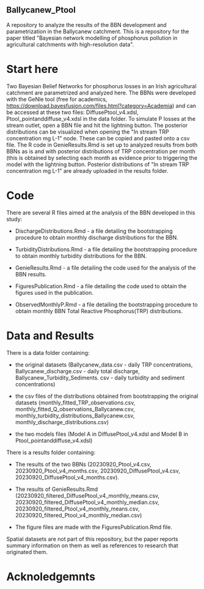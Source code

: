 ## Ballycanew_Ptool

A repository to analyze the results of the BBN development and parametrization in the Ballycanew catchment. This is a repository for the paper titled "Bayesian network modelling of phosphorus pollution in agricultural catchments with high-resolution data".

# Start here

Two Bayesian Belief Networks for phosphorus losses in an Irish agricultural catchment are parametrized and analyzed here. The BBNs were developed with the GeNIe tool (free for academics, https://download.bayesfusion.com/files.html?category=Academia) and can be accessed at these two files: DiffusePtool_v4.xdsl, Ptool_pointanddiffuse_v4.xdsl in the data folder. To simulate P losses at the stream outlet, open a BBN file and hit the lightning button. The posterior distributions can be visualized when opening the "In stream TRP concentration mg L-1" node. These can be copied and pasted onto a csv file. The R code in GenieResults.Rmd is set up to analyzed results from both BBNs as is and with posterior distributions of TRP concentration per month (this is obtained by selecting each month as evidence prior to triggering the model with the lightning button. Posterior distributions of "In stream TRP concentration mg L-1" are already uploaded in the results folder. 


# Code

There are several R files aimed at the analysis of the BBN developed in this study:

- DischargeDistributions.Rmd - a file detailing the bootstrapping procedure to obtain monthly discharge distributions for the BBN.

- TurbidityDistributions.Rmd - a file detailing the bootstrapping procedure to obtain monthly turbidity distributions for the BBN.

- GenieResults.Rmd - a file detailing the code used for the analysis of the BBN results.

- FiguresPublication.Rmd - a file detailing the code used to obtain the figures used in the publication.

- ObservedMonthlyP.Rmd - a file detailing the bootstrapping procedure to obtain monthly BBN Total Reactive Phosphorus(TRP) distributions.

# Data and Results

There is a data folder containing:
- the original datasets (Ballycanew_data.csv - daily TRP concentrations, Ballycanew_discharge.csv - daily total discharge, Ballycanew_Turbidity_Sediments. csv - daily turbidity and sediment concentrations)

- the csv files of the distributions obtained from bootstrapping the original datasets (monthly_fitted_TRP_observations.csv, monthly_fitted_Q_observations_Ballycanew.csv, monthly_turbidity_distributions_Ballycanew.csv, monthly_discharge_distributions.csv)

- the two models files (Model A in DiffusePtool_v4.xdsl and Model B in Ptool_pointanddiffuse_v4.xdsl)

There is a results folder containing:
- The results of the two BBNs (20230920_Ptool_v4.csv, 20230920_Ptool_v4_months.csv, 20230920_DiffusePtool_v4.csv, 20230920_DiffusePtool_v4_months.csv).

- The results of GenieResults.Rmd (20230920_filtered_DiffusePtool_v4_monthly_means.csv, 20230920_filtered_DiffusePtool_v4_monthly_median.csv, 20230920_filtered_Ptool_v4_monthly_means.csv, 20230920_filtered_Ptool_v4_monthly_median.csv)

- The figure files are made with the FiguresPublication.Rmd file. 

Spatial datasets are not part of this repository, but the paper reports summary information on them as well as references to research that originated them.

# Acknoledgemnts


